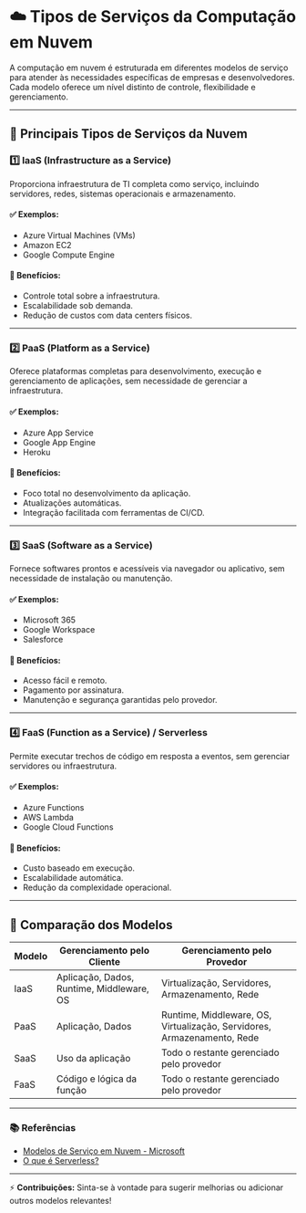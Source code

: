 # ☁️ Tipos de Serviços da Computação em Nuvem

A computação em nuvem é estruturada em diferentes modelos de serviço para atender às necessidades específicas de empresas e desenvolvedores. Cada modelo oferece um nível distinto de controle, flexibilidade e gerenciamento.

---

## 🌟 **Principais Tipos de Serviços da Nuvem**

### 1️⃣ IaaS (Infrastructure as a Service)
Proporciona infraestrutura de TI completa como serviço, incluindo servidores, redes, sistemas operacionais e armazenamento.
#### ✅ Exemplos:
- Azure Virtual Machines (VMs)
- Amazon EC2
- Google Compute Engine

#### 🔹 Benefícios:
- Controle total sobre a infraestrutura.
- Escalabilidade sob demanda.
- Redução de custos com data centers físicos.

---

### 2️⃣ PaaS (Platform as a Service)
Oferece plataformas completas para desenvolvimento, execução e gerenciamento de aplicações, sem necessidade de gerenciar a infraestrutura.
#### ✅ Exemplos:
- Azure App Service
- Google App Engine
- Heroku

#### 🔹 Benefícios:
- Foco total no desenvolvimento da aplicação.
- Atualizações automáticas.
- Integração facilitada com ferramentas de CI/CD.

---

### 3️⃣ SaaS (Software as a Service)
Fornece softwares prontos e acessíveis via navegador ou aplicativo, sem necessidade de instalação ou manutenção.
#### ✅ Exemplos:
- Microsoft 365
- Google Workspace
- Salesforce

#### 🔹 Benefícios:
- Acesso fácil e remoto.
- Pagamento por assinatura.
- Manutenção e segurança garantidas pelo provedor.

---

### 4️⃣ FaaS (Function as a Service) / Serverless
Permite executar trechos de código em resposta a eventos, sem gerenciar servidores ou infraestrutura.
#### ✅ Exemplos:
- Azure Functions
- AWS Lambda
- Google Cloud Functions

#### 🔹 Benefícios:
- Custo baseado em execução.
- Escalabilidade automática.
- Redução da complexidade operacional.

---

## 🚀 **Comparação dos Modelos**
| Modelo | Gerenciamento pelo Cliente | Gerenciamento pelo Provedor |
|--------|----------------------------|-----------------------------|
| IaaS   | Aplicação, Dados, Runtime, Middleware, OS | Virtualização, Servidores, Armazenamento, Rede |
| PaaS   | Aplicação, Dados          | Runtime, Middleware, OS, Virtualização, Servidores, Armazenamento, Rede |
| SaaS   | Uso da aplicação          | Todo o restante gerenciado pelo provedor |
| FaaS   | Código e lógica da função | Todo o restante gerenciado pelo provedor |

---

### 📚 Referências
- [Modelos de Serviço em Nuvem - Microsoft](https://learn.microsoft.com/azure/architecture/cloud-adoption/overview/what-is-cloud-computing)
- [O que é Serverless?](https://azure.microsoft.com/solutions/serverless/)

---

⚡ **Contribuições:** Sinta-se à vontade para sugerir melhorias ou adicionar outros modelos relevantes!
